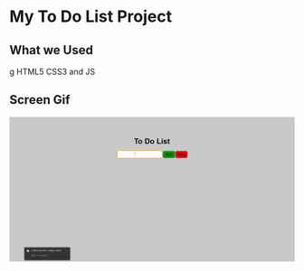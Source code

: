 <h1> My To Do List Project</h1>

<h2>What we Used</h2>
g
HTML5 CSS3 and JS 

<h2>Screen Gif</h2>

![](js.gif)
